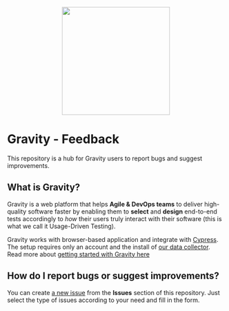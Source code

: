 
<p align="center">
  <img src="https://www.gravity-testing.com/wp-content/uploads/2019/04/gravity-logo.png" width="250">
</p>

# Gravity - Feedback
This repository is a hub for Gravity users to report bugs and suggest improvements.

## What is Gravity?
Gravity is a web platform that helps **Agile & DevOps teams** to deliver high-quality software faster by enabling them to **select** and **design** end-to-end tests accordingly to *how* their users truly interact with their software (this is what we call it Usage-Driven Testing).

Gravity works with browser-based application and integrate with [Cypress](https://github.com/cypress-io/cypress). The setup requires only an account and the install of [our data collector](https://github.com/Smartesting/gravity-data-collector). Read more about [getting started with Gravity here](https://docs.gravity-testing.com/getting-started)

## How do I report bugs or suggest improvements?
You can create [a new issue](https://github.com/Smartesting/gravity-issue-tracker/issues/new/choose) from the **Issues** section of this repository. Just select the type of issues according to your need and fill in the form.
